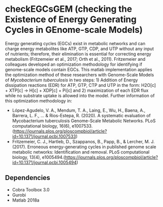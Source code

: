 # checkEGCsGEM (checking the Existence of Energy Generating Cycles in GEnome-scale Models)

Energy generating cycles (EGCs) exist in metabolic networks and can charge energy metabolites like ATP, GTP, CDP, and UTP without any input of nutrients; therefore, their elimination is essential for correcting energy metabolism (Fritzemeier et al., 2017; Orth et al., 2011). Fritzemeier and colleagues developed an optimization methodology for identifying if genome-scale models contain EGCs. This matlab implementation applies the optimization method of these researchers with Genome-Scale Models of *Mycobacterium tuberculosis* in two steps: 1) Addition of Energy dissipation reactions (EDR) for ATP, GTP, CTP and UTP in the form: H2O[c] + XTP[c] -> H[c] + XDP[c] + Pi[c] and 2) maximization of each EDR flux while no substrate uptake is allowed into the model. Further information of this optimization methodology in:

* López-Agudelo, V. A., Mendum, T. A., Laing, E., Wu, H., Baena, A., Barrera, L. F., ... & Rios-Estepa, R. (2020). A systematic evaluation of Mycobacterium tuberculosis Genome-Scale Metabolic Networks. PLoS computational biology, 16(6), e1007533.(https://journals.plos.org/ploscompbiol/article?id=10.1371/journal.pcbi.1007533)
* Fritzemeier, C. J., Hartleb, D., Szappanos, B., Papp, B., & Lercher, M. J. (2017). Erroneous energy-generating cycles in published genome scale metabolic networks: Identification and removal. PLoS computational biology, 13(4), e1005494.(https://journals.plos.org/ploscompbiol/article?id=10.1371/journal.pcbi.1005494)

## Dependencies

* Cobra Toolbox 3.0
* Gurobi
* Matlab 2018a

